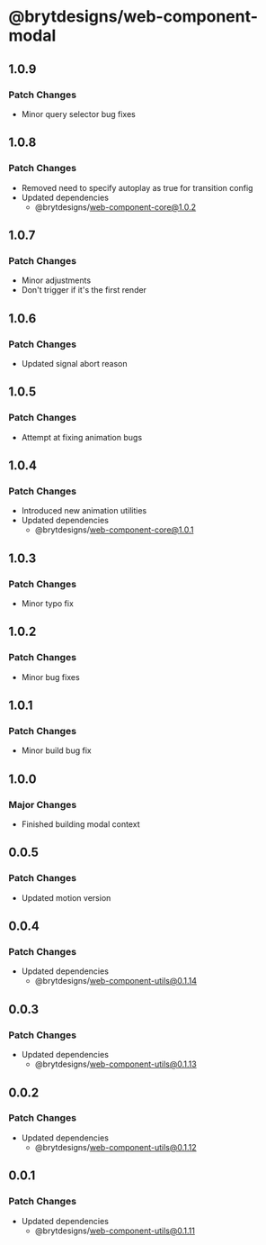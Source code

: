 # @brytdesigns/web-component-modal

## 1.0.9

### Patch Changes

- Minor query selector bug fixes

## 1.0.8

### Patch Changes

- Removed need to specify autoplay as true for transition config
- Updated dependencies
  - @brytdesigns/web-component-core@1.0.2

## 1.0.7

### Patch Changes

- Minor adjustments
- Don't trigger if it's the first render

## 1.0.6

### Patch Changes

- Updated signal abort reason

## 1.0.5

### Patch Changes

- Attempt at fixing animation bugs

## 1.0.4

### Patch Changes

- Introduced new animation utilities
- Updated dependencies
  - @brytdesigns/web-component-core@1.0.1

## 1.0.3

### Patch Changes

- Minor typo fix

## 1.0.2

### Patch Changes

- Minor bug fixes

## 1.0.1

### Patch Changes

- Minor build bug fix

## 1.0.0

### Major Changes

- Finished building modal context

## 0.0.5

### Patch Changes

- Updated motion version

## 0.0.4

### Patch Changes

- Updated dependencies
  - @brytdesigns/web-component-utils@0.1.14

## 0.0.3

### Patch Changes

- Updated dependencies
  - @brytdesigns/web-component-utils@0.1.13

## 0.0.2

### Patch Changes

- Updated dependencies
  - @brytdesigns/web-component-utils@0.1.12

## 0.0.1

### Patch Changes

- Updated dependencies
  - @brytdesigns/web-component-utils@0.1.11
